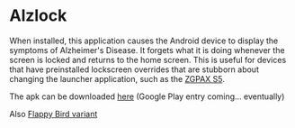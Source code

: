 Alzlock
=================

When installed, this application causes the Android device to
display the symptoms of Alzheimer's Disease. It forgets what it
is doing whenever the screen is locked and returns to the home
screen. This is useful for devices that have preinstalled 
lockscreen overrides that are stubborn about changing the 
launcher application, such as the [ZGPAX S5][2].


The apk can be downloaded [here][1] (Google Play entry coming... eventually)


Also [Flappy Bird variant][3]


 [1]: http://mens.ly/files/Alzlock.apk
 [2]: http://dx.com/p/zgpax-s5-1-54-touch-screen-dual-core-android-4-0-smart-phone-watch-w-camera-wi-fi-black-270465
 [3]: http://mens.ly/files/AutoFlap.apk
